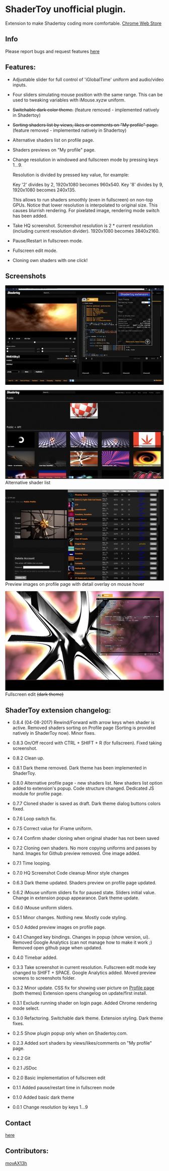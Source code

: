 # ShaderToy unofficial plugin.

Extension to make Shadertoy coding more comfortable.
[Chrome Web Store](https://chrome.google.com/webstore/detail/shadertoy-unofficial-plug/ohicbclhdmkhoabobgppffepcopomhgl?hl=pl)

## Info

Please report bugs and request features [here](https://github.com/patuwwy/ShaderToy-Chrome-Plugin/issues)

## Features:

* Adjustable slider for full control of 'iGlobalTime' uniform and audio/video inputs.

* Four sliders simulating mouse position with the same range.
  This can be used to tweaking variables with iMouse.xyzw uniform.

* ~~Switchable dark color theme.~~
(feature removed - implemented natively in Shadertoy)

* ~~Sorting shaders list by views, likes or comments on "My profile" page.~~
(feature removed - implemented natively in Shadertoy)

* Alternative shaders list on profile page.

* Shaders previews on "My profile" page.

* Change resolution in windowed and fullscreen mode by pressing keys 1...9.

  Resolution is divided by pressed key value, for example:

  Key '2' divides by 2, 1920x1080 becomes 960x540.
  Key '8' divides by 9, 1920x1080 becomes 240x135.

  This allows to run shaders smoothly (even in fullscreen) on non-top GPUs.
  Notice that lower resolution is interpolated to original size. This causes blurrish rendering. For pixelated image, rendering mode switch has been added.

* Take HQ screenshot. Screenshot resolution is 2 * current resolution (including current resolution divider). 1920x1080 becomes 3840x2160.

* Pause/Restart in fullscreen mode.

* Fullscreen edit mode.

* Cloning own shaders with one click!

## Screenshots

![](./screenshots/screen3.jpg)

![](./screenshots/alt-profile.jpg)
Alternative shader list

![](./screenshots/previews.jpg)
Preview images on profile page with detail overlay on mouse hover

![](./screenshots/screen2.jpg)
Fullscreen edit ~~(dark theme)~~


## ShaderToy extension changelog:

* 0.8.4 (04-08-2017)
Rewind/Forward with arrow keys when shader is active.
Removed shaders sorting on Profile page (Sorting is provided natively in ShaderToy now).
Minor fixes.

* 0.8.3
On/Off record with CTRL + SHIFT + R (for fullscreen).
Fixed taking screenshot.

* 0.8.2
Clean up.

* 0.8.1
Dark theme removed. Dark theme has been implemented in ShaderToy.

* 0.8.0
Alternative profile page - new shaders list.
New shaders list option added to extension's popup.
Code structure changed. Dedicated JS module for profile page.

* 0.7.7
Cloned shader is saved as draft.
Dark theme dialog buttons colors fixed.

* 0.7.6
Loop switch fix.

* 0.7.5
Correct value for iFrame uniform.

* 0.7.4
Confirm shader cloning when original shader has not been saved

* 0.7.2
Cloning own shaders. No more copying uniforms and passes by hand.
Images for Github preview removed. One image added.

* 0.7.1
Time looping.

* 0.7.0
HQ Screenshot
Code cleanup
Minor style changes

* 0.6.3
Dark theme updated.
Shaders preview on profile page updated.

* 0.6.2
iMouse uniform sliders fix for paused state.
Sliders initial value.
Change in extension popup appearance.
Dark theme update.

* 0.6.0
iMouse uniform sliders.

* 0.5.1
Minor changes. Nothing new. Mostly code styling.

* 0.5.0
Added preview images on profile page.

* 0.4.1
Changed key bindings.
Changes in popup (show version, ui).
Removed Google Analytics (can not manage how to make it work ;)
Removed open github page when updated.

* 0.4.0
Timebar added.

* 0.3.3
Take screenshot in current resolution.
Fullscreen edit mode key changed to SHIFT + SPACE.
Google Analytics added.
Moved preview screens to screenshots folder.

* 0.3.2
Minor update.
CSS fix for showing user picture on [Profile page](https://www.shadertoy.com/profile) (both themes)
Extension opens changelog on update/first install.

* 0.3.1
Exclude running shader on login page.
Added Chrome rendering mode select.

* 0.3.0
Refactoring.
Switchable dark theme.
Extension styling.
Dark theme fixes.

* 0.2.5
Show plugin popup only when on Shadertoy.com.

* 0.2.3
Added sort shaders by views/likes/comments on "My profile" page.

* 0.2.2
Git

* 0.2.1
JSDoc

* 0.2.0
Basic implementation of fullscreen edit

* 0.1.1
Added pause/restart time in fullscreen mode

* 0.1.0
Added basic dark theme

* 0.0.1
Change resolution by keys 1...9

## Contact

[here](http://patrykfalba.eu)

## Contributors:

[movAX13h](http://blog.thrill-project.com/)
